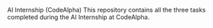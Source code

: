 AI Internship (CodeAlpha)
This repository contains all the three tasks completed during the AI Internship at CodeAlpha.
